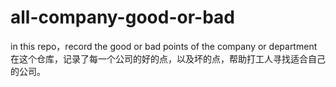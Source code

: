 # all-company-good-or-bad
in this repo，record the good or bad points of the company or department 在这个仓库，记录了每一个公司的好的点，以及坏的点，帮助打工人寻找适合自己的公司。
